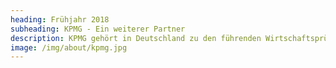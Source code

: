 ```yaml
---
heading: Frühjahr 2018
subheading: KPMG - Ein weiterer Partner
description: KPMG gehört in Deutschland zu den führenden Wirtschaftsprüfungs- und Beratungsunternehmen. Begeistert teilt KPMG unsere Vision und entscheidet sich, uns zu unterstützen. Wir freuen uns über die zukünftige Zusammenarbeit und verdoppeln unsere Bienenvölker.
image: /img/about/kpmg.jpg
---
```

